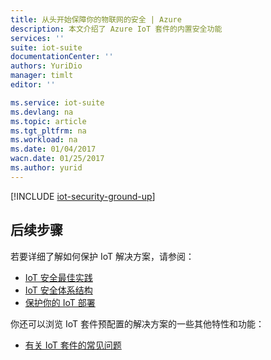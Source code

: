 ```yaml
---
title: 从头开始保障你的物联网的安全 | Azure
description: 本文介绍了 Azure IoT 套件的内置安全功能
services: ''
suite: iot-suite
documentationCenter: ''
authors: YuriDio
manager: timlt
editor: ''

ms.service: iot-suite
ms.devlang: na
ms.topic: article
ms.tgt_pltfrm: na
ms.workload: na
ms.date: 01/04/2017
wacn.date: 01/25/2017
ms.author: yurid
---
```


[!INCLUDE [iot-security-ground-up](../../includes/iot-security-ground-up.md)]

## 后续步骤

若要详细了解如何保护 IoT 解决方案，请参阅：

- [IoT 安全最佳实践][lnk-security-best-practices]
- [IoT 安全体系结构][lnk-security-architecture]
- [保护你的 IoT 部署][lnk-security-deployment]

[lnk-security-best-practices]: ./iot-security-best-practices.md
[lnk-security-architecture]: ./iot-security-architecture.md
[lnk-security-deployment]: ./iot-suite-security-deployment.md

你还可以浏览 IoT 套件预配置的解决方案的一些其他特性和功能：

- [有关 IoT 套件的常见问题][lnk-faq]

[lnk-predictive-overview]: /documentation/articles/iot-suite-predictive-overview/
[lnk-faq]: ./iot-suite-faq.md

<!---HONumber=Mooncake_0829_2016-->
<!--Update_Description:update meta properties-->